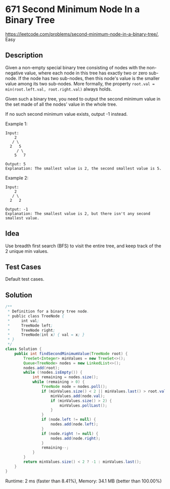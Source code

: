 # 671 Second Minimum Node In a Binary Tree

<https://leetcode.com/problems/second-minimum-node-in-a-binary-tree/>, Easy

## Description

Given a non-empty special binary tree consisting of nodes with the non-negative
value, where each node in this tree has exactly two or zero sub-node. If the
node has two sub-nodes, then this node's value is the smaller value among its
two sub-nodes. More formally, the property
`root.val = min(root.left.val, root.right.val)` always holds.

Given such a binary tree, you need to output the second minimum value in the
set made of all the nodes' value in the whole tree.

If no such second minimum value exists, output -1 instead.

Example 1:

```
Input:
    2
   / \
  2   5
     / \
    5   7

Output: 5
Explanation: The smallest value is 2, the second smallest value is 5.
```

Example 2:

```
Input:
    2
   / \
  2   2

Output: -1
Explanation: The smallest value is 2, but there isn't any second smallest value.
```

## Idea

Use breadth first search (BFS) to visit the entire tree, and keep track of the 2
unique min values.

## Test Cases

Default test cases.

## Solution

```java
/**
 * Definition for a binary tree node.
 * public class TreeNode {
 *     int val;
 *     TreeNode left;
 *     TreeNode right;
 *     TreeNode(int x) { val = x; }
 * }
 */
class Solution {
    public int findSecondMinimumValue(TreeNode root) {
        TreeSet<Integer> minValues = new TreeSet<>();
        Queue<TreeNode> nodes = new LinkedList<>();
        nodes.add(root);
        while (!nodes.isEmpty()) {
            int remaining = nodes.size();
            while (remaining > 0) {
                TreeNode node = nodes.poll();
                if (minValues.size() < 2 || minValues.last() > root.val) {
                    minValues.add(node.val);
                    if (minValues.size() > 2) {
                        minValues.pollLast();
                    }
                }
                if (node.left != null) {
                    nodes.add(node.left);
                }
                if (node.right != null) {
                    nodes.add(node.right);
                }
                remaining--;
            }
        }
        return minValues.size() < 2 ? -1 : minValues.last();
    }
}
```

Runtime: 2 ms (faster than 8.41%), Memory: 34.1 MB (better than 100.00%)
